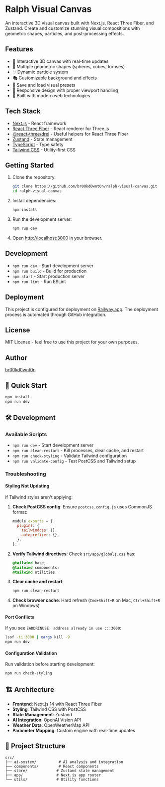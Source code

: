 # Ralph Visual Canvas

An interactive 3D visual canvas built with Next.js, React Three Fiber, and Zustand. Create and customize stunning visual compositions with geometric shapes, particles, and post-processing effects.

## Features

- 🎨 Interactive 3D canvas with real-time updates
- 🌟 Multiple geometric shapes (spheres, cubes, toruses)
- ✨ Dynamic particle system
- 🎭 Customizable background and effects
- 💾 Save and load visual presets
- 📱 Responsive design with proper viewport handling
- 🚀 Built with modern web technologies

## Tech Stack

- [Next.js](https://nextjs.org/) - React framework
- [React Three Fiber](https://docs.pmnd.rs/react-three-fiber/) - React renderer for Three.js
- [@react-three/drei](https://github.com/pmndrs/drei) - Useful helpers for React Three Fiber
- [Zustand](https://github.com/pmndrs/zustand) - State management
- [TypeScript](https://www.typescriptlang.org/) - Type safety
- [Tailwind CSS](https://tailwindcss.com/) - Utility-first CSS

## Getting Started

1. Clone the repository:
   ```bash
   git clone https://github.com/br00kd0wnt0n/ralph-visual-canvas.git
   cd ralph-visual-canvas
   ```

2. Install dependencies:
   ```bash
   npm install
   ```

3. Run the development server:
   ```bash
   npm run dev
   ```

4. Open [http://localhost:3000](http://localhost:3000) in your browser.

## Development

- `npm run dev` - Start development server
- `npm run build` - Build for production
- `npm start` - Start production server
- `npm run lint` - Run ESLint

## Deployment

This project is configured for deployment on [Railway.app](https://railway.app/). The deployment process is automated through GitHub integration.

## License

MIT License - feel free to use this project for your own purposes.

## Author

[br00kd0wnt0n](https://github.com/br00kd0wnt0n)

## 🚀 Quick Start

```bash
npm install
npm run dev
```

## 🛠️ Development

### Available Scripts

- `npm run dev` - Start development server
- `npm run clean-restart` - Kill processes, clear cache, and restart
- `npm run check-styling` - Validate Tailwind configuration
- `npm run validate-config` - Test PostCSS and Tailwind setup

### Troubleshooting

#### Styling Not Updating

If Tailwind styles aren't applying:

1. **Check PostCSS config**: Ensure `postcss.config.js` uses CommonJS format:
   ```js
   module.exports = {
     plugins: {
       tailwindcss: {},
       autoprefixer: {},
     },
   };
   ```

2. **Verify Tailwind directives**: Check `src/app/globals.css` has:
   ```css
   @tailwind base;
   @tailwind components;
   @tailwind utilities;
   ```

3. **Clear cache and restart**:
   ```bash
   npm run clean-restart
   ```

4. **Check browser cache**: Hard refresh (`Cmd+Shift+R` on Mac, `Ctrl+Shift+R` on Windows)

#### Port Conflicts

If you see `EADDRINUSE: address already in use :::3000`:

```bash
lsof -ti:3000 | xargs kill -9
npm run dev
```

#### Configuration Validation

Run validation before starting development:

```bash
npm run check-styling
```

## 🏗️ Architecture

- **Frontend**: Next.js 14 with React Three Fiber
- **Styling**: Tailwind CSS with PostCSS
- **State Management**: Zustand
- **AI Integration**: OpenAI Vision API
- **Weather Data**: OpenWeatherMap API
- **Parameter Mapping**: Custom engine with real-time updates

## 📁 Project Structure

```
src/
├── ai-system/          # AI analysis and integration
├── components/         # React components
├── store/             # Zustand state management
├── app/               # Next.js app router
└── utils/             # Utility functions
```

